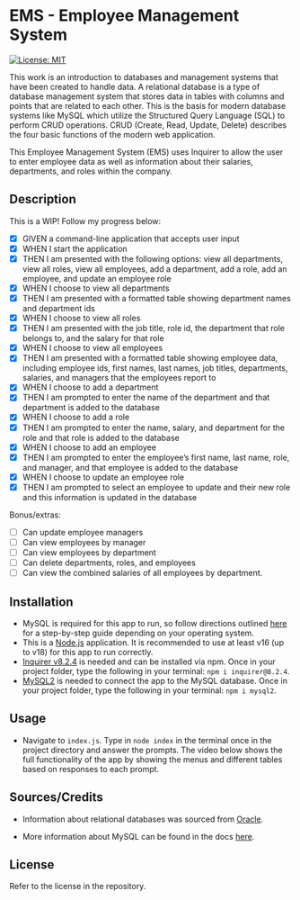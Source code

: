 # EMS - Employee Management System

[![License: MIT](https://img.shields.io/badge/License-MIT-yellow.svg)](https://opensource.org/licenses/MIT)

This work is an introduction to databases and management systems that have been created to handle data. A relational database is a type of database management system that stores data in tables with columns and points that are related to each other. This is the basis for modern database systems like MySQL which utilize the Structured Query Language (SQL) to perform CRUD operations. CRUD (Create, Read, Update, Delete) describes the four basic functions of the modern web application.

This Employee Management System (EMS) uses Inquirer to allow the user to enter employee data as well as information about their salaries, departments, and roles within the company.

## Description

This is a WIP! Follow my progress below:

- [x] GIVEN a command-line application that accepts user input
- [x] WHEN I start the application
- [x] THEN I am presented with the following options: view all departments, view all roles, view all employees, add a department, add a role, add an employee, and update an employee role
- [x] WHEN I choose to view all departments
- [x] THEN I am presented with a formatted table showing department names and department ids
- [x] WHEN I choose to view all roles
- [x] THEN I am presented with the job title, role id, the department that role belongs to, and the salary for that role
- [x] WHEN I choose to view all employees
- [x] THEN I am presented with a formatted table showing employee data, including employee ids, first names, last names, job titles, departments, salaries, and managers that the employees report to
- [x] WHEN I choose to add a department
- [x] THEN I am prompted to enter the name of the department and that department is added to the database
- [x] WHEN I choose to add a role
- [x] THEN I am prompted to enter the name, salary, and department for the role and that role is added to the database
- [x] WHEN I choose to add an employee
- [x] THEN I am prompted to enter the employee’s first name, last name, role, and manager, and that employee is added to the database
- [x] WHEN I choose to update an employee role
- [x] THEN I am prompted to select an employee to update and their new role and this information is updated in the database

Bonus/extras:

- [ ] Can update employee managers
- [ ] Can view employees by manager
- [ ] Can view employees by department
- [ ] Can delete departments, roles, and employees
- [ ] Can view the combined salaries of all employees by department.

## Installation

- MySQL is required for this app to run, so follow directions outlined [here](https://coding-boot-camp.github.io/full-stack/mysql/mysql-installation-guide) for a step-by-step guide depending on your operating system.
- This is a [Node.js](https://nodejs.org/en) application. It is recommended to use at least v16 (up to v18) for this app to run correctly.
- [Inquirer v8.2.4](https://www.npmjs.com/package/inquirer) is needed and can be installed via npm. Once in your project folder, type the following in your terminal: `npm i inquirer@8.2.4`.
- [MySQL2](https://www.npmjs.com/package/mysql2) is needed to connect the app to the MySQL database. Once in your project folder, type the following in your terminal: `npm i mysql2`.

## Usage

- Navigate to `index.js`. Type in `node index` in the terminal once in the project directory and answer the prompts. The video below shows the full functionality of the app by showing the menus and different tables based on responses to each prompt.

## Sources/Credits

- Information about relational databases was sourced from [Oracle](https://www.oracle.com/database/what-is-a-relational-database/#:~:text=A%20relational%20database%20is%20a,of%20representing%20data%20in%20tables.).

- More information about MySQL can be found in the docs [here](https://dev.mysql.com/doc/).

## License

Refer to the license in the repository.
